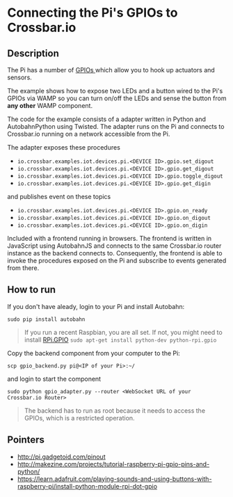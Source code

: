# Connecting the Pi's GPIOs to Crossbar.io

## Description

The Pi has a number of [GPIOs ](https://www.raspberrypi.org/documentation/usage/gpio/) which allow you to hook up actuators and sensors.

The example shows how to expose two LEDs and a button wired to the Pi's GPIOs via WAMP so you can turn on/off the LEDs and sense the button from **any other** WAMP component.

The code for the example consists of a adapter written in Python and AutobahnPython using Twisted. The adapter runs on the Pi and connects to Crossbar.io running on a network accessible from the Pi.

The adapter exposes these procedures

* `io.crossbar.examples.iot.devices.pi.<DEVICE ID>.gpio.set_digout`
* `io.crossbar.examples.iot.devices.pi.<DEVICE ID>.gpio.get_digout`
* `io.crossbar.examples.iot.devices.pi.<DEVICE ID>.gpio.toggle_digout`
* `io.crossbar.examples.iot.devices.pi.<DEVICE ID>.gpio.get_digin`

and publishes event on these topics

* `io.crossbar.examples.iot.devices.pi.<DEVICE ID>.gpio.on_ready`
* `io.crossbar.examples.iot.devices.pi.<DEVICE ID>.gpio.on_digout`
* `io.crossbar.examples.iot.devices.pi.<DEVICE ID>.gpio.on_digin`

Included with a frontend running in browsers. The frontend is written in JavaScript using AutobahnJS and connects to the same Crossbar.io router instance as the backend connects to. Consequently, the frontend is able to invoke the procedures exposed on the Pi and subscribe to events generated from there.


## How to run

If you don't have aleady, login to your Pi and install Autobahn:

```console
sudo pip install autobahn
```

> If you run a recent Raspbian, you are all set. If not, you might need to install [RPi.GPIO](https://pypi.python.org/pypi/RPi.GPIO) `sudo apt-get install python-dev python-rpi.gpio`


Copy the backend component from your computer to the Pi:

```console
scp gpio_backend.py pi@<IP of your Pi>:~/
```

and login to start the component

```
sudo python gpio_adapter.py --router <WebSocket URL of your Crossbar.io Router>
```

> The backend has to run as root because it needs to access the GPIOs, which is a restricted operation. 


## Pointers

* http://pi.gadgetoid.com/pinout
* http://makezine.com/projects/tutorial-raspberry-pi-gpio-pins-and-python/
* https://learn.adafruit.com/playing-sounds-and-using-buttons-with-raspberry-pi/install-python-module-rpi-dot-gpio




